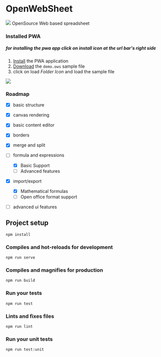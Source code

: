# OpenWebSheet
<img src=https://github.com/SiamandMaroufi/OpenWebSheet/workflows/CI/badge.svg />
OpenSource Web based spreadsheet

### Installed PWA
##### for installing the pwa app click on install icon at the url bar's right side

1. <a href="https://siamandmaroufi.github.io/OpenWebSheet/" >Install</a> the PWA application <br />
2. <a href="https://siamandmaroufi.github.io/OpenWebSheet/demo/DEMO.ows" download="download" target="_blank" >Download</a>  the `demo.ows` sample  file
3. click on load *Folder Icon* and load the sample file


<img src="https://siamandmaroufi.github.io/OpenWebSheet/demo.png" />

### Roadmap

* [x] basic structure
* [x] canvas rendering
* [x] basic content editor
* [x] borders
* [x] merge and split
* [ ] formula and expressions
  * [x] Basic Support
  * [ ] Advanced features
* [x] import/export
  * [x] Mathematical formulas
  * [ ] Open office format support
* [ ] advanced ui features



## Project setup
```
npm install
```

### Compiles and hot-reloads for development
```
npm run serve
```

### Compiles and magnifies for production
```
npm run build
```

### Run your tests
```
npm run test
```

### Lints and fixes files
```
npm run lint
```

### Run your unit tests
```
npm run test:unit
```
